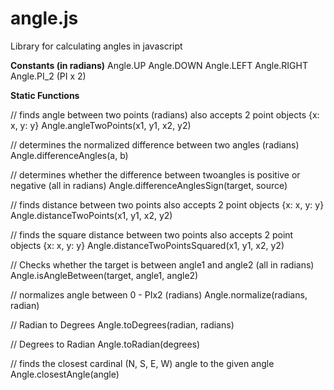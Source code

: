 # angle.js
Library for calculating angles in javascript

__Constants (in radians)__
Angle.UP
Angle.DOWN
Angle.LEFT
Angle.RIGHT
Angle.PI_2 (PI x 2)

__Static Functions__

// finds angle between two points (radians) also accepts 2 point objects {x: x, y: y}
Angle.angleTwoPoints(x1, y1, x2, y2)

// determines the normalized difference between two angles (radians)
Angle.differenceAngles(a, b)

// determines whether the difference between twoangles is positive or negative (all in radians)
Angle.differenceAnglesSign(target, source)

// finds distance between two points also accepts 2 point objects {x: x, y: y}
Angle.distanceTwoPoints(x1, y1, x2, y2)

// finds the square distance between two points also accepts 2 point objects {x: x, y: y}
Angle.distanceTwoPointsSquared(x1, y1, x2, y2)

// Checks whether the target is between angle1 and angle2 (all in radians)
Angle.isAngleBetween(target, angle1, angle2)

// normalizes angle between 0 - PIx2 (radians)
Angle.normalize(radians, radian)

// Radian to Degrees
Angle.toDegrees(radian, radians)

// Degrees to Radian
Angle.toRadian(degrees)

// finds the closest cardinal (N, S, E, W) angle to the given angle
Angle.closestAngle(angle)